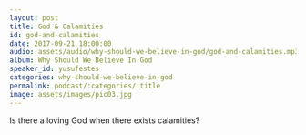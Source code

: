 ```yaml
---
layout: post
title: God & Calamities
id: god-and-calamities
date: 2017-09-21 18:00:00
audio: assets/audio/why-should-we-believe-in-god/god-and-calamities.mp3
album: Why Should We Believe In God
speaker_id: yusufestes 
categories: why-should-we-believe-in-god
permalink: podcast/:categories/:title
image: assets/images/pic03.jpg
---
```


Is there a loving God when there exists calamities?
